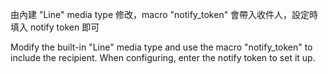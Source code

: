 由內建 "Line" media type 修改，macro "notify_token" 會帶入收件人，設定時填入 notify token 即可

Modify the built-in "Line" media type and use the macro "notify_token" to include the recipient. When configuring, enter the notify token to set it up.
